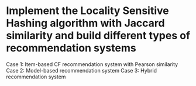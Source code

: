 # Implement the Locality Sensitive Hashing algorithm with Jaccard similarity and build different types of recommendation systems 
Case 1: Item-based CF recommendation system with Pearson similarity
Case 2: Model-based recommendation system
Case 3: Hybrid recommendation system
